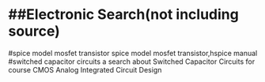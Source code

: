 # ##Electronic Search(not including source)

#spice model mosfet transistor
spice model mosfet transistor,hspice manual
#switched capacitor circuits
a search about Switched Capacitor Circuits for
course CMOS Analog Integrated Circuit Design


